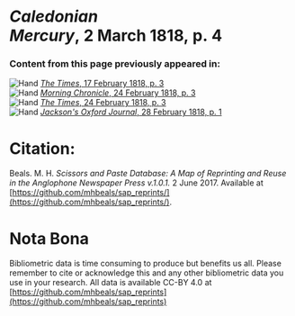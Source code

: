 # *Caledonian Mercury*, 2 March 1818, p. 4  
  
### Content from this page previously appeared in:  
![Hand](http://scissorsandpaste.net/wp-content/uploads/2017/06/smallhandpointer.png) [*The Times*, 17 February 1818, p. 3](https://mhbeals.github.io/sap_html/The-Times/The-Times-17-February-1818-p-3)  
![Hand](http://scissorsandpaste.net/wp-content/uploads/2017/06/smallhandpointer.png) [*Morning Chronicle*, 24 February 1818, p. 3](https://mhbeals.github.io/sap_html/Morning-Chronicle/Morning-Chronicle-24-February-1818-p-3)  
![Hand](http://scissorsandpaste.net/wp-content/uploads/2017/06/smallhandpointer.png) [*The Times*, 24 February 1818, p. 3](https://mhbeals.github.io/sap_html/The-Times/The-Times-24-February-1818-p-3)  
![Hand](http://scissorsandpaste.net/wp-content/uploads/2017/06/smallhandpointer.png) [*Jackson's Oxford Journal*, 28 February 1818, p. 1](https://mhbeals.github.io/sap_html/Jackson's-Oxford-Journal/Jackson's-Oxford-Journal-28-February-1818-p-1)  


# Citation: 

Beals. M. H. *Scissors and Paste Database: A Map of Reprinting and Reuse in the Anglophone Newspaper Press v.1.0.1.* 2 June 2017. Available at [https://github.com/mhbeals/sap_reprints/](https://github.com/mhbeals/sap_reprints/). 

# Nota Bona

Bibliometric data is time consuming to produce but benefits us all. Please remember to cite or acknowledge this and any other bibliometric data you use in your research. All data is available CC-BY 4.0 at [https://github.com/mhbeals/sap_reprints](https://github.com/mhbeals/sap_reprints)
